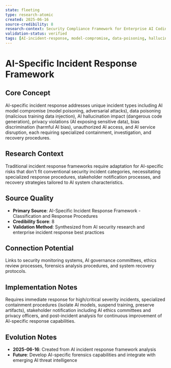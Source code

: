 ```yaml
---
state: fleeting
type: research-atomic
created: 2025-06-16
source-credibility: 8
research-context: Security Compliance Framework for Enterprise AI Coding Assistants
validation-status: verified
tags: [AI-incident-response, model-compromise, data-poisoning, hallucination-impact, privacy-violation, bias-discrimination]
---
```


# AI-Specific Incident Response Framework

## Core Concept

AI-specific incident response addresses unique incident types including AI model compromise (model poisoning, adversarial attacks), data poisoning (malicious training data injection), AI hallucination impact (dangerous code generation), privacy violations (AI exposing sensitive data), bias discrimination (harmful AI bias), unauthorized AI access, and AI service disruption, each requiring specialized containment, investigation, and recovery procedures.

## Research Context

Traditional incident response frameworks require adaptation for AI-specific risks that don't fit conventional security incident categories, necessitating specialized response procedures, stakeholder notification processes, and recovery strategies tailored to AI system characteristics.

## Source Quality

- **Primary Source**: AI-Specific Incident Response Framework - Classification and Response Procedures
- **Credibility Score**: 8
- **Validation Method**: Synthesized from AI security research and enterprise incident response best practices

## Connection Potential

Links to security monitoring systems, AI governance committees, ethics review processes, forensics analysis procedures, and system recovery protocols.

## Implementation Notes

Requires immediate response for high/critical severity incidents, specialized containment procedures (isolate AI models, suspend training, preserve artifacts), stakeholder notification including AI ethics committees and privacy officers, and post-incident analysis for continuous improvement of AI-specific response capabilities.

## Evolution Notes

- **2025-06-16**: Created from AI incident response framework analysis
- **Future**: Develop AI-specific forensics capabilities and integrate with emerging AI threat intelligence